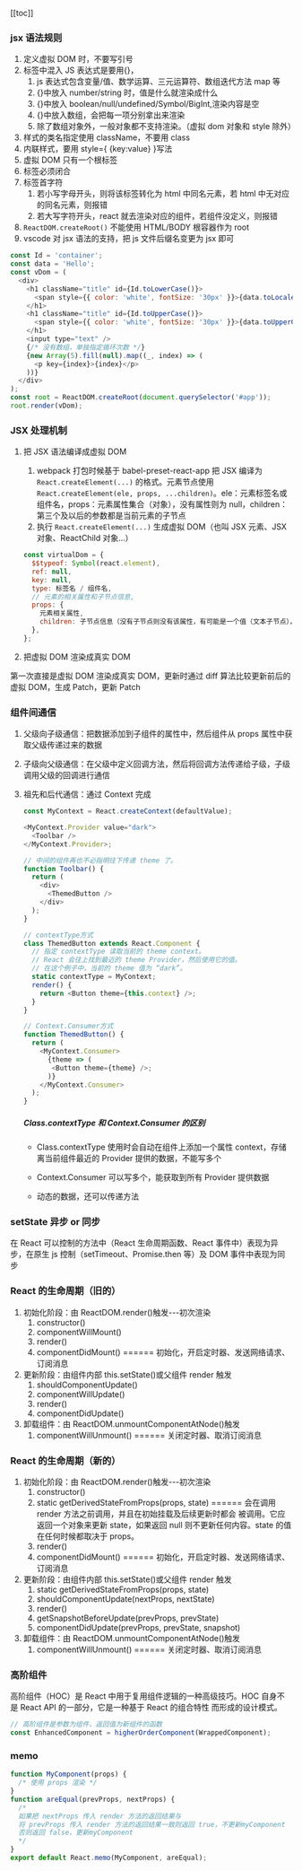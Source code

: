 [[toc]]

### jsx 语法规则

1. 定义虚拟 DOM 时，不要写引号
2. 标签中混入 JS 表达式是要用{}，
   1. js 表达式包含变量/值、数学运算、三元运算符、数组迭代方法 map 等
   2. {}中放入 number/string 时，值是什么就渲染成什么
   3. {}中放入 boolean/null/undefined/Symbol/BigInt,渲染内容是空
   4. {}中放入数组，会把每一项分别拿出来渲染
   5. 除了数组对象外，一般对象都不支持渲染。（虚拟 dom 对象和 style 除外）
3. 样式的类名指定使用 className，不要用 class
4. 内联样式，要用 style={ {key:value} }写法<!--遇到双花括号要在中间加入空格，否则会报错-->
5. 虚拟 DOM 只有一个根标签
6. 标签必须闭合
7. 标签首字符
   1. 若小写字母开头，则将该标签转化为 html 中同名元素，若 html 中无对应的同名元素，则报错
   2. 若大写字符开头，react 就去渲染对应的组件，若组件没定义，则报错
8. `ReactDOM.createRoot()` 不能使用 HTML/BODY 根容器作为 root
9. vscode 对 jsx 语法的支持，把 js 文件后缀名变更为 jsx 即可

```javascript
const Id = 'container';
const data = 'Hello';
const vDom = (
  <div>
    <h1 className="title" id={Id.toLowerCase()}>
      <span style={{ color: 'white', fontSize: '30px' }}>{data.toLocaleLowerCase()}</span>
    </h1>
    <h1 className="title" id={Id.toUpperCase()}>
      <span style={{ color: 'white', fontSize: '30px' }}>{data.toUpperCase()}</span>
    </h1>
    <input type="text" />
    {/* 没有数组，单独指定循环次数 */}
    {new Array(5).fill(null).map((_, index) => (
      <p key={index}>{index}</p>
    ))}
  </div>
);
const root = ReactDOM.createRoot(document.querySelector('#app'));
root.render(vDom);
```

### JSX 处理机制

1. 把 JSX 语法编译成虚拟 DOM

   1. webpack 打包时候基于 babel-preset-react-app 把 JSX 编译为 `React.createElement(...)` 的格式。元素节点使用 `React.createElement(ele, props, ...children)`。ele：元素标签名或组件名，props：元素属性集合（对象），没有属性则为 null，children：第三个及以后的参数都是当前元素的子节点
   2. 执行 `React.createElement(...)` 生成虚拟 DOM（也叫 JSX 元素、JSX 对象、ReactChild 对象...）

   ```javascript
   const virtualDom = {
     $$typeof: Symbol(react.element),
     ref: null,
     key: null,
     type: 标签名 / 组件名,
     // 元素的相关属性和子节点信息,
     props: {
       元素相关属性,
       children: 子节点信息（没有子节点则没有该属性，有可能是一个值（文本子节点），数组（多个子节点））,
     },
   };
   ```

2. 把虚拟 DOM 渲染成真实 DOM

第一次直接是虚拟 DOM 渲染成真实 DOM，更新时通过 diff 算法比较更新前后的虚拟 DOM，生成 Patch，更新 Patch

### 组件间通信

1. 父级向子级通信：把数据添加到子组件的属性中，然后组件从 props 属性中获取父级传递过来的数据
2. 子级向父级通信：在父级中定义回调方法，然后将回调方法传递给子级，子级调用父级的回调进行通信
3. 祖先和后代通信：通过 Context 完成

   ```javascript
   const MyContext = React.createContext(defaultValue);

   <MyContext.Provider value="dark">
     <Toolbar />
   </MyContext.Provider>;

   // 中间的组件再也不必指明往下传递 theme 了。
   function Toolbar() {
     return (
       <div>
         <ThemedButton />
       </div>
     );
   }

   // contextType方式
   class ThemedButton extends React.Component {
     // 指定 contextType 读取当前的 theme context。
     // React 会往上找到最近的 theme Provider，然后使用它的值。
     // 在这个例子中，当前的 theme 值为 “dark”。
     static contextType = MyContext;
     render() {
       return <Button theme={this.context} />;
     }
   }

   // Context.Consumer方式
   function ThemedButton() {
     return (
       <MyContext.Consumer>
         {theme => (
          <Button theme={theme} />;
         )}
       </MyContext.Consumer>
     );
   }
   ```

   ##### Class.contextType 和 Context.Consumer 的区别

   - Class.contextType 使用时会自动在组件上添加一个属性 context，存储离当前组件最近的 Provider 提供的数据，不能写多个

   - Context.Consumer 可以写多个，能获取到所有 Provider 提供数据

   - 动态的数据，还可以传递方法

### setState 异步 or 同步

在 React 可以控制的方法中（React 生命周期函数、React 事件中）表现为异步，在原生 js 控制（setTimeout、Promise.then 等）及
DOM 事件中表现为同步

### React 的生命周期（旧的）

1. 初始化阶段：由 ReactDOM.render()触发---初次渲染
   1. constructor()
   2. componentWillMount()
   3. render()
   4. componentDidMount() ====== 初始化，开启定时器、发送网络请求、订阅消息
2. 更新阶段：由组件内部 this.setState()或父组件 render 触发
   1. shouldComponentUpdate()
   2. componentWillUpdate()
   3. render()
   4. componentDidUpdate()
3. 卸载组件：由 ReactDOM.unmountComponentAtNode()触发
   1. componentWillUnmount() ====== 关闭定时器、取消订阅消息

### React 的生命周期（新的）

1. 初始化阶段：由 ReactDOM.render()触发---初次渲染
   1. constructor()
   2. static getDerivedStateFromProps(props, state) ====== 会在调用 render 方法之前调用，并且在初始挂载及后续更新时都会
      被调用。它应返回一个对象来更新 state，如果返回 null 则不更新任何内容。state 的值在任何时候都取决于 props。
   3. render()
   4. componentDidMount() ====== 初始化，开启定时器、发送网络请求、订阅消息
2. 更新阶段：由组件内部 this.setState()或父组件 render 触发
   1. static getDerivedStateFromProps(props, state)
   2. shouldComponentUpdate(nextProps, nextState)
   3. render()
   4. getSnapshotBeforeUpdate(prevProps, prevState)
   5. componentDidUpdate(prevProps, prevState, snapshot)
3. 卸载组件：由 ReactDOM.unmountComponentAtNode()触发
   1. componentWillUnmount() ====== 关闭定时器、取消订阅消息

### 高阶组件

高阶组件（HOC）是 React 中用于复用组件逻辑的一种高级技巧。HOC 自身不是 React API 的一部分，它是一种基于 React 的组合特性
而形成的设计模式。

```javascript
// 高阶组件是参数为组件，返回值为新组件的函数
const EnhancedComponent = higherOrderComponent(WrappedComponent);
```

### memo

```javascript
function MyComponent(props) {
  /* 使用 props 渲染 */
}
function areEqual(prevProps, nextProps) {
  /*
  如果把 nextProps 传入 render 方法的返回结果与
  将 prevProps 传入 render 方法的返回结果一致则返回 true，不更新myComponent
  否则返回 false，更新myComponent
  */
}
export default React.memo(MyComponent, areEqual);
```
